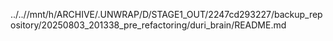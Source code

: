 ../..//mnt/h/ARCHIVE/.UNWRAP/D/STAGE1_OUT/2247cd293227/backup_repository/20250803_201338_pre_refactoring/duri_brain/README.md